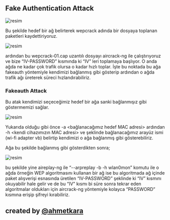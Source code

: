 ## Fake Authentication Attack

![resim](https://user-images.githubusercontent.com/18248422/175950672-562a2bca-170f-4ede-b3c3-9b3576c0eb86.png)
 
Bu şekilde hedef bir ağ belirterek wepcrack adında bir dosyaya toplanan paketleri kaydettiriyoruz.

![resim](https://user-images.githubusercontent.com/18248422/175950740-5d515209-44b0-40f5-8953-d02af89bf25f.png)

ardından bu wepcrack-01.cap uzantılı dosyayı aircrack-ng ile çalıştırıyoruz ve bize “IV-PASSWORD” kısmında ki “IV” leri toplamaya başlıyor. O anda ağda ne kadar çok trafik olursa o kadar hızlı toplar. İşte bu noktada bu ağa fakeauth yöntemiyle kendimizi bağlanmış gibi gösterip ardından o ağda trafik ağı üreterek süreci hızlandırabiliriz. 
 
### Fakeauth Attack 

Bu atak kendimizi seçeceğimiz hedef bir ağa sanki bağlanmışız gibi göstermemizi sağlar.

![resim](https://user-images.githubusercontent.com/18248422/175950786-de219a27-5db4-4c7f-a19e-0b894aeace77.png)

 Yukarıda olduğu gibi önce -a <bağlanacağımız hedef MAC adresi> ardından -h <kendi cihazımızın MAC adresi> ve <wlan0mon> şeklinde bağlanacağımız arayüz ismi (wi-fi adapter vb) belirtip kendimizi o ağa bağlanmış gibi gösterebiliriz.

 Ağa bu şekilde bağlanmış gibi gösterdikten sonra;

 ![resim](https://user-images.githubusercontent.com/18248422/175950845-508b676c-4fec-4f9b-83f5-32f6acf60b4b.png)

 bu şekilde yine aireplay-ng ile “--arpreplay -b <hedef MAC> -h <kendi MAC adresimiz> wlan0mon” komutu ile o ağda örneğin WEP algoritmasını kullanan bir ağ ise bu algoritmada ağ içinde paket alışverişi esnasında üretilen “IV-PASSWORD” şeklinde ki “IV” kısmını okuyabilir hale gelir ve de bu “IV” kısmı bi süre sonra tekrar eden algoritmalar oldukları için aircrack-ng yöntemiyle kolayca “PASSWORD” kısmına erişip şifreyi kırabiliriz.

## created by [@ahmetkara](https://github.com/ahmetQara)
